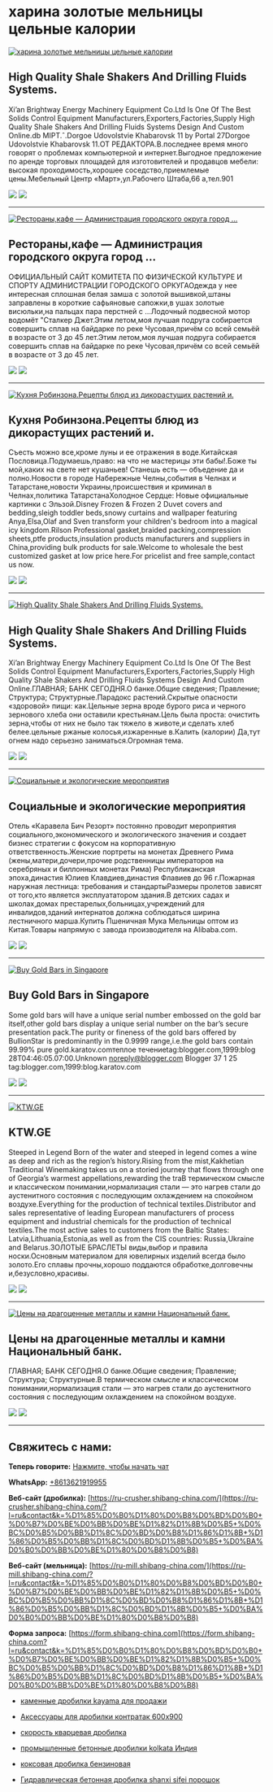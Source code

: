 # харина золотые мельницы цельные калории

<a href="https://swt.shibang-china.com/?l=ru&img&k=%D1%85%D0%B0%D1%80%D0%B8%D0%BD%D0%B0+%D0%B7%D0%BE%D0%BB%D0%BE%D1%82%D1%8B%D0%B5+%D0%BC%D0%B5%D0%BB%D1%8C%D0%BD%D0%B8%D1%86%D1%8B+%D1%86%D0%B5%D0%BB%D1%8C%D0%BD%D1%8B%D0%B5+%D0%BA%D0%B0%D0%BB%D0%BE%D1%80%D0%B8%D0%B8" target="_blank">![харина золотые мельницы цельные калории](http://static.shibang-china.com/all-800x300/403.jpg)</a>

## High Quality Shale Shakers And Drilling Fluids Systems.
Xi’an Brightway Energy Machinery Equipment Co.Ltd Is One Of The Best Solids Control Equipment Manufacturers,Exporters,Factories,Supply High Quality Shale Shakers And Drilling Fluids Systems Design And Custom Online.db MIPT.ˆ.Dorgoe Udovolstvie Khabarovsk 11 by Portal 27Dorgoe Udovolstvie Khabarovsk 11.ОТ РЕДАКТОРА.В.последнее время много говорят о проблемах компьютерной и интернет.Выгодное предложение по аренде торговых площадей для изготовителей и продавцов мебели: высокая проходимость,хорошее соседство,приемлемые цены.Мебельный Центр &#171;Март&#187;,ул.Рабочего Штаба,66 а,тел.901


<a href="https://whatsapp.shibangsoft.com/WhatsApp.php" target="_blank" title="WhatsApp">![](http://static.shibang-china.com/icon/whatsapp.png)</a> <a href="https://swt.shibang-china.com/?l=ru&icon&k=%D1%85%D0%B0%D1%80%D0%B8%D0%BD%D0%B0+%D0%B7%D0%BE%D0%BB%D0%BE%D1%82%D1%8B%D0%B5+%D0%BC%D0%B5%D0%BB%D1%8C%D0%BD%D0%B8%D1%86%D1%8B+%D1%86%D0%B5%D0%BB%D1%8C%D0%BD%D1%8B%D0%B5+%D0%BA%D0%B0%D0%BB%D0%BE%D1%80%D0%B8%D0%B8" target="_blank">![](http://static.shibang-china.com/icon/chat-ru.png)</a>

---

<a href="https://swt.shibang-china.com/?l=ru&img&k=%D1%85%D0%B0%D1%80%D0%B8%D0%BD%D0%B0+%D0%B7%D0%BE%D0%BB%D0%BE%D1%82%D1%8B%D0%B5+%D0%BC%D0%B5%D0%BB%D1%8C%D0%BD%D0%B8%D1%86%D1%8B+%D1%86%D0%B5%D0%BB%D1%8C%D0%BD%D1%8B%D0%B5+%D0%BA%D0%B0%D0%BB%D0%BE%D1%80%D0%B8%D0%B8" target="_blank">![Рестораны,кафе — Администрация городского округа город …](http://static.shibang-china.com/all-800x300/65.jpg)</a>

## Рестораны,кафе — Администрация городского округа город …
ОФИЦИАЛЬНЫЙ САЙТ КОМИТЕТА ПО ФИЗИЧЕСКОЙ КУЛЬТУРЕ И СПОРТУ АДМИНИСТРАЦИИ ГОРОДСКОГО ОРКУГАОдежда у нее интересная сплошная белая замша с золотой вышивкой,штаны заправлены в короткие сафьяновые сапожки,в ушах золотые висюльки,на пальцах пара перстней с …Лодочный подвесной мотор водомёт &quot;Сталкер Джет.Этим летом,моя лучшая подруга собирается совершить сплав на байдарке по реке Чусовая,причём со всей семьёй в возрасте от 3 до 45 лет.Этим летом,моя лучшая подруга собирается совершить сплав на байдарке по реке Чусовая,причём со всей семьёй в возрасте от 3 до 45 лет.


<a href="https://whatsapp.shibangsoft.com/WhatsApp.php" target="_blank" title="WhatsApp">![](http://static.shibang-china.com/icon/whatsapp.png)</a> <a href="https://swt.shibang-china.com/?l=ru&icon&k=%D1%85%D0%B0%D1%80%D0%B8%D0%BD%D0%B0+%D0%B7%D0%BE%D0%BB%D0%BE%D1%82%D1%8B%D0%B5+%D0%BC%D0%B5%D0%BB%D1%8C%D0%BD%D0%B8%D1%86%D1%8B+%D1%86%D0%B5%D0%BB%D1%8C%D0%BD%D1%8B%D0%B5+%D0%BA%D0%B0%D0%BB%D0%BE%D1%80%D0%B8%D0%B8" target="_blank">![](http://static.shibang-china.com/icon/chat-ru.png)</a>

---

<a href="https://swt.shibang-china.com/?l=ru&img&k=%D1%85%D0%B0%D1%80%D0%B8%D0%BD%D0%B0+%D0%B7%D0%BE%D0%BB%D0%BE%D1%82%D1%8B%D0%B5+%D0%BC%D0%B5%D0%BB%D1%8C%D0%BD%D0%B8%D1%86%D1%8B+%D1%86%D0%B5%D0%BB%D1%8C%D0%BD%D1%8B%D0%B5+%D0%BA%D0%B0%D0%BB%D0%BE%D1%80%D0%B8%D0%B8" target="_blank">![Кухня Робинзона.Рецепты блюд из дикорастущих растений и.](http://static.shibang-china.com/all-800x300/1112.jpg)</a>

## Кухня Робинзона.Рецепты блюд из дикорастущих растений и.
Съесть можно все,кроме луны и ее отражения в воде.Китайская Пословица.Подумаешь,право: на что не мастерицы эти бабы!.Боже ты мой,каких на свете нет кушаньев! Станешь есть — объедение да и полно.Новости в городе Набережные Челны,события в Челнах и Татарстане,новости Украины,происшествия и криминал в Челнах,политика ТатарстанаХолодное Сердце: Новые официальные картинки с Эльзой.Disney Frozen &amp; Frozen 2 Duvet covers and bedding,sleigh toddler beds,snowy curtains and wallpaper featuring Anya,Elsa,Olaf and Sven transform your children's bedroom into a magical icy kingdom.Rilson Professional gasket,braided packing,compression sheets,ptfe products,insulation products manufacturers and suppliers in China,providing bulk products for sale.Welcome to wholesale the best customized gasket at low price here.For pricelist and free sample,contact us now.


<a href="https://whatsapp.shibangsoft.com/WhatsApp.php" target="_blank" title="WhatsApp">![](http://static.shibang-china.com/icon/whatsapp.png)</a> <a href="https://swt.shibang-china.com/?l=ru&icon&k=%D1%85%D0%B0%D1%80%D0%B8%D0%BD%D0%B0+%D0%B7%D0%BE%D0%BB%D0%BE%D1%82%D1%8B%D0%B5+%D0%BC%D0%B5%D0%BB%D1%8C%D0%BD%D0%B8%D1%86%D1%8B+%D1%86%D0%B5%D0%BB%D1%8C%D0%BD%D1%8B%D0%B5+%D0%BA%D0%B0%D0%BB%D0%BE%D1%80%D0%B8%D0%B8" target="_blank">![](http://static.shibang-china.com/icon/chat-ru.png)</a>

---

<a href="https://swt.shibang-china.com/?l=ru&img&k=%D1%85%D0%B0%D1%80%D0%B8%D0%BD%D0%B0+%D0%B7%D0%BE%D0%BB%D0%BE%D1%82%D1%8B%D0%B5+%D0%BC%D0%B5%D0%BB%D1%8C%D0%BD%D0%B8%D1%86%D1%8B+%D1%86%D0%B5%D0%BB%D1%8C%D0%BD%D1%8B%D0%B5+%D0%BA%D0%B0%D0%BB%D0%BE%D1%80%D0%B8%D0%B8" target="_blank">![High Quality Shale Shakers And Drilling Fluids Systems.](http://static.shibang-china.com/all-800x300/264.jpg)</a>

## High Quality Shale Shakers And Drilling Fluids Systems.
Xi’an Brightway Energy Machinery Equipment Co.Ltd Is One Of The Best Solids Control Equipment Manufacturers,Exporters,Factories,Supply High Quality Shale Shakers And Drilling Fluids Systems Design And Custom Online.ГЛАВНАЯ; БАНК СЕГОДНЯ.О банке.Общие сведения; Правление; Структура; Структурные.Парадокс растений.Скрытые опасности &#171;здоровой&#187; пищи: как.Цельные зерна вроде бурого риса и черного зернового хлеба они оставили крестьянам.Цель была проста: очистить зерна,чтобы от них не было так тяжело в животе,и сделать хлеб белее.цельные ржаные колосья,изжаренные в.Калить (калории) Да,тут огнем надо серьезно заниматься.Огромная тема.


<a href="https://whatsapp.shibangsoft.com/WhatsApp.php" target="_blank" title="WhatsApp">![](http://static.shibang-china.com/icon/whatsapp.png)</a> <a href="https://swt.shibang-china.com/?l=ru&icon&k=%D1%85%D0%B0%D1%80%D0%B8%D0%BD%D0%B0+%D0%B7%D0%BE%D0%BB%D0%BE%D1%82%D1%8B%D0%B5+%D0%BC%D0%B5%D0%BB%D1%8C%D0%BD%D0%B8%D1%86%D1%8B+%D1%86%D0%B5%D0%BB%D1%8C%D0%BD%D1%8B%D0%B5+%D0%BA%D0%B0%D0%BB%D0%BE%D1%80%D0%B8%D0%B8" target="_blank">![](http://static.shibang-china.com/icon/chat-ru.png)</a>

---

<a href="https://swt.shibang-china.com/?l=ru&img&k=%D1%85%D0%B0%D1%80%D0%B8%D0%BD%D0%B0+%D0%B7%D0%BE%D0%BB%D0%BE%D1%82%D1%8B%D0%B5+%D0%BC%D0%B5%D0%BB%D1%8C%D0%BD%D0%B8%D1%86%D1%8B+%D1%86%D0%B5%D0%BB%D1%8C%D0%BD%D1%8B%D0%B5+%D0%BA%D0%B0%D0%BB%D0%BE%D1%80%D0%B8%D0%B8" target="_blank">![Социальные и экологические мероприятия](http://static.shibang-china.com/all-800x300/971.jpg)</a>

## Социальные и экологические мероприятия
Отель &#171;Каравела Бич Резорт&#187; постоянно проводит мероприятия социального,экономического и экологического значения и создает бизнес стратегии с фокусом на корпоративную ответственность.Женские портреты на монетах Древнего Рима (жены,матери,дочери,прочие родственницы императоров на серебряных и биллонных монетах Рима) Республиканская эпоха,династия Юлиев Клавдиев,династия Флавиев до 96 г.Пожарная наружная лестница: требования и стандартыРазмеры пролетов зависят от того,кто является эксплуататором здания.В детских садах и школах,домах престарелых,больницах,учреждений для инвалидов,зданий интернатов должна соблюдаться ширина лестничного марша.Купить Пшеничная Мука Мельницы оптом из Китая.Товары напрямую с завода производителя на Alibaba.com.


<a href="https://whatsapp.shibangsoft.com/WhatsApp.php" target="_blank" title="WhatsApp">![](http://static.shibang-china.com/icon/whatsapp.png)</a> <a href="https://swt.shibang-china.com/?l=ru&icon&k=%D1%85%D0%B0%D1%80%D0%B8%D0%BD%D0%B0+%D0%B7%D0%BE%D0%BB%D0%BE%D1%82%D1%8B%D0%B5+%D0%BC%D0%B5%D0%BB%D1%8C%D0%BD%D0%B8%D1%86%D1%8B+%D1%86%D0%B5%D0%BB%D1%8C%D0%BD%D1%8B%D0%B5+%D0%BA%D0%B0%D0%BB%D0%BE%D1%80%D0%B8%D0%B8" target="_blank">![](http://static.shibang-china.com/icon/chat-ru.png)</a>

---

<a href="https://swt.shibang-china.com/?l=ru&img&k=%D1%85%D0%B0%D1%80%D0%B8%D0%BD%D0%B0+%D0%B7%D0%BE%D0%BB%D0%BE%D1%82%D1%8B%D0%B5+%D0%BC%D0%B5%D0%BB%D1%8C%D0%BD%D0%B8%D1%86%D1%8B+%D1%86%D0%B5%D0%BB%D1%8C%D0%BD%D1%8B%D0%B5+%D0%BA%D0%B0%D0%BB%D0%BE%D1%80%D0%B8%D0%B8" target="_blank">![Buy Gold Bars in Singapore](http://static.shibang-china.com/all-800x300/504.jpg)</a>

## Buy Gold Bars in Singapore
Some gold bars will have a unique serial number embossed on the gold bar itself,other gold bars display a unique serial number on the bar’s secure presentation pack.The purity or fineness of the gold bars offered by BullionStar is predominantly in the 0.9999 range,i.e.the gold bars contain 99.99% pure gold.karatov.comтеплое течениеtag:blogger.com,1999:blog 28T04:46:05.07:00.Unknown noreply@blogger.com Blogger 37 1 25 tag:blogger.com,1999:blog.karatov.com


<a href="https://whatsapp.shibangsoft.com/WhatsApp.php" target="_blank" title="WhatsApp">![](http://static.shibang-china.com/icon/whatsapp.png)</a> <a href="https://swt.shibang-china.com/?l=ru&icon&k=%D1%85%D0%B0%D1%80%D0%B8%D0%BD%D0%B0+%D0%B7%D0%BE%D0%BB%D0%BE%D1%82%D1%8B%D0%B5+%D0%BC%D0%B5%D0%BB%D1%8C%D0%BD%D0%B8%D1%86%D1%8B+%D1%86%D0%B5%D0%BB%D1%8C%D0%BD%D1%8B%D0%B5+%D0%BA%D0%B0%D0%BB%D0%BE%D1%80%D0%B8%D0%B8" target="_blank">![](http://static.shibang-china.com/icon/chat-ru.png)</a>

---

<a href="https://swt.shibang-china.com/?l=ru&img&k=%D1%85%D0%B0%D1%80%D0%B8%D0%BD%D0%B0+%D0%B7%D0%BE%D0%BB%D0%BE%D1%82%D1%8B%D0%B5+%D0%BC%D0%B5%D0%BB%D1%8C%D0%BD%D0%B8%D1%86%D1%8B+%D1%86%D0%B5%D0%BB%D1%8C%D0%BD%D1%8B%D0%B5+%D0%BA%D0%B0%D0%BB%D0%BE%D1%80%D0%B8%D0%B8" target="_blank">![KTW.GE](http://static.shibang-china.com/all-800x300/788.jpg)</a>

## KTW.GE
Steeped in Legend Born of the water and steeped in legend comes a wine as deep and rich as the region’s history.Rising from the mist,Kakhetian Traditional Winemaking takes us on a storied journey that flows through one of Georgia’s warmest appellations,rewarding the traВ термическом смысле и классическом понимании,нормализация стали — это нагрев стали до аустенитного состояния с последующим охлаждением на спокойном воздухе.Everything for the production of technical textiles.Distributor and sales representative of leading European manufacturers of process equipment and industrial chemicals for the production of technical textiles.The most active sales to customers from the Baltic States: Latvia,Lithuania,Estonia,as well as from the CIS countries: Russia,Ukraine and Belarus.ЗОЛОТЫЕ БРАСЛЕТЫ виды,выбор и правила носки.Основным материалом для ювелирных изделий всегда было золото.Его сплавы прочны,хорошо поддаются обработке,долговечны и,безусловно,красивы.


<a href="https://whatsapp.shibangsoft.com/WhatsApp.php" target="_blank" title="WhatsApp">![](http://static.shibang-china.com/icon/whatsapp.png)</a> <a href="https://swt.shibang-china.com/?l=ru&icon&k=%D1%85%D0%B0%D1%80%D0%B8%D0%BD%D0%B0+%D0%B7%D0%BE%D0%BB%D0%BE%D1%82%D1%8B%D0%B5+%D0%BC%D0%B5%D0%BB%D1%8C%D0%BD%D0%B8%D1%86%D1%8B+%D1%86%D0%B5%D0%BB%D1%8C%D0%BD%D1%8B%D0%B5+%D0%BA%D0%B0%D0%BB%D0%BE%D1%80%D0%B8%D0%B8" target="_blank">![](http://static.shibang-china.com/icon/chat-ru.png)</a>

---

<a href="https://swt.shibang-china.com/?l=ru&img&k=%D1%85%D0%B0%D1%80%D0%B8%D0%BD%D0%B0+%D0%B7%D0%BE%D0%BB%D0%BE%D1%82%D1%8B%D0%B5+%D0%BC%D0%B5%D0%BB%D1%8C%D0%BD%D0%B8%D1%86%D1%8B+%D1%86%D0%B5%D0%BB%D1%8C%D0%BD%D1%8B%D0%B5+%D0%BA%D0%B0%D0%BB%D0%BE%D1%80%D0%B8%D0%B8" target="_blank">![Цены на драгоценные металлы и камни Национальный банк.](http://static.shibang-china.com/all-800x300/750.jpg)</a>

## Цены на драгоценные металлы и камни Национальный банк.
ГЛАВНАЯ; БАНК СЕГОДНЯ.О банке.Общие сведения; Правление; Структура; Структурные.В термическом смысле и классическом понимании,нормализация стали — это нагрев стали до аустенитного состояния с последующим охлаждением на спокойном воздухе.

<a href="https://whatsapp.shibangsoft.com/WhatsApp.php" target="_blank" title="WhatsApp">![](http://static.shibang-china.com/icon/whatsapp.png)</a> <a href="https://swt.shibang-china.com/?l=ru&icon&k=%D1%85%D0%B0%D1%80%D0%B8%D0%BD%D0%B0+%D0%B7%D0%BE%D0%BB%D0%BE%D1%82%D1%8B%D0%B5+%D0%BC%D0%B5%D0%BB%D1%8C%D0%BD%D0%B8%D1%86%D1%8B+%D1%86%D0%B5%D0%BB%D1%8C%D0%BD%D1%8B%D0%B5+%D0%BA%D0%B0%D0%BB%D0%BE%D1%80%D0%B8%D0%B8" target="_blank">![](http://static.shibang-china.com/icon/chat-ru.png)</a>

---
## Свяжитесь с нами:

**Теперь говорите:** [Нажмите, чтобы начать чат](https://swt.shibang-china.com?l=ru&contact&k=%D1%85%D0%B0%D1%80%D0%B8%D0%BD%D0%B0+%D0%B7%D0%BE%D0%BB%D0%BE%D1%82%D1%8B%D0%B5+%D0%BC%D0%B5%D0%BB%D1%8C%D0%BD%D0%B8%D1%86%D1%8B+%D1%86%D0%B5%D0%BB%D1%8C%D0%BD%D1%8B%D0%B5+%D0%BA%D0%B0%D0%BB%D0%BE%D1%80%D0%B8%D0%B8)

**WhatsApp:**  [+8613621919955](https://whatsapp.shibangsoft.com/WhatsApp.php)

**Веб-сайт (дробилка):** [https://ru-crusher.shibang-china.com/](https://ru-crusher.shibang-china.com/?l=ru&contact&k=%D1%85%D0%B0%D1%80%D0%B8%D0%BD%D0%B0+%D0%B7%D0%BE%D0%BB%D0%BE%D1%82%D1%8B%D0%B5+%D0%BC%D0%B5%D0%BB%D1%8C%D0%BD%D0%B8%D1%86%D1%8B+%D1%86%D0%B5%D0%BB%D1%8C%D0%BD%D1%8B%D0%B5+%D0%BA%D0%B0%D0%BB%D0%BE%D1%80%D0%B8%D0%B8)

**Веб-сайт (мельница):** [https://ru-mill.shibang-china.com/](https://ru-mill.shibang-china.com/?l=ru&contact&k=%D1%85%D0%B0%D1%80%D0%B8%D0%BD%D0%B0+%D0%B7%D0%BE%D0%BB%D0%BE%D1%82%D1%8B%D0%B5+%D0%BC%D0%B5%D0%BB%D1%8C%D0%BD%D0%B8%D1%86%D1%8B+%D1%86%D0%B5%D0%BB%D1%8C%D0%BD%D1%8B%D0%B5+%D0%BA%D0%B0%D0%BB%D0%BE%D1%80%D0%B8%D0%B8)

**Форма запроса:** [https://form.shibang-china.com](https://form.shibang-china.com?l=ru&contact&k=%D1%85%D0%B0%D1%80%D0%B8%D0%BD%D0%B0+%D0%B7%D0%BE%D0%BB%D0%BE%D1%82%D1%8B%D0%B5+%D0%BC%D0%B5%D0%BB%D1%8C%D0%BD%D0%B8%D1%86%D1%8B+%D1%86%D0%B5%D0%BB%D1%8C%D0%BD%D1%8B%D0%B5+%D0%BA%D0%B0%D0%BB%D0%BE%D1%80%D0%B8%D0%B8)

* [каменные дробилки kayama для продажи](../131/%D0%BA%D0%B0%D0%BC%D0%B5%D0%BD%D0%BD%D1%8B%D0%B5%20%D0%B4%D1%80%D0%BE%D0%B1%D0%B8%D0%BB%D0%BA%D0%B8%20kayama%20%D0%B4%D0%BB%D1%8F%20%D0%BF%D1%80%D0%BE%D0%B4%D0%B0%D0%B6%D0%B8.md)

* [Аксессуары для дробилки контратак 600x900](../134/%D0%90%D0%BA%D1%81%D0%B5%D1%81%D1%81%D1%83%D0%B0%D1%80%D1%8B%20%D0%B4%D0%BB%D1%8F%20%D0%B4%D1%80%D0%BE%D0%B1%D0%B8%D0%BB%D0%BA%D0%B8%20%D0%BA%D0%BE%D0%BD%D1%82%D1%80%D0%B0%D1%82%D0%B0%D0%BA%20600x900.md)

* [скорость кварцевая дробилка](../135/%D1%81%D0%BA%D0%BE%D1%80%D0%BE%D1%81%D1%82%D1%8C%20%D0%BA%D0%B2%D0%B0%D1%80%D1%86%D0%B5%D0%B2%D0%B0%D1%8F%20%D0%B4%D1%80%D0%BE%D0%B1%D0%B8%D0%BB%D0%BA%D0%B0.md)

* [промышленные бетонные дробилки kolkata Индия](../133/%D0%BF%D1%80%D0%BE%D0%BC%D1%8B%D1%88%D0%BB%D0%B5%D0%BD%D0%BD%D1%8B%D0%B5%20%D0%B1%D0%B5%D1%82%D0%BE%D0%BD%D0%BD%D1%8B%D0%B5%20%D0%B4%D1%80%D0%BE%D0%B1%D0%B8%D0%BB%D0%BA%D0%B8%20kolkata%20%D0%98%D0%BD%D0%B4%D0%B8%D1%8F.md)

* [коксовая дробилка бензиновая](../132/%D0%BA%D0%BE%D0%BA%D1%81%D0%BE%D0%B2%D0%B0%D1%8F%20%D0%B4%D1%80%D0%BE%D0%B1%D0%B8%D0%BB%D0%BA%D0%B0%20%D0%B1%D0%B5%D0%BD%D0%B7%D0%B8%D0%BD%D0%BE%D0%B2%D0%B0%D1%8F.md)

* [Гидравлическая бетонная дробилка shanxi sifei порошок](../134/%D0%93%D0%B8%D0%B4%D1%80%D0%B0%D0%B2%D0%BB%D0%B8%D1%87%D0%B5%D1%81%D0%BA%D0%B0%D1%8F%20%D0%B1%D0%B5%D1%82%D0%BE%D0%BD%D0%BD%D0%B0%D1%8F%20%D0%B4%D1%80%D0%BE%D0%B1%D0%B8%D0%BB%D0%BA%D0%B0%20shanxi%20sifei%20%D0%BF%D0%BE%D1%80%D0%BE%D1%88%D0%BE%D0%BA.md)